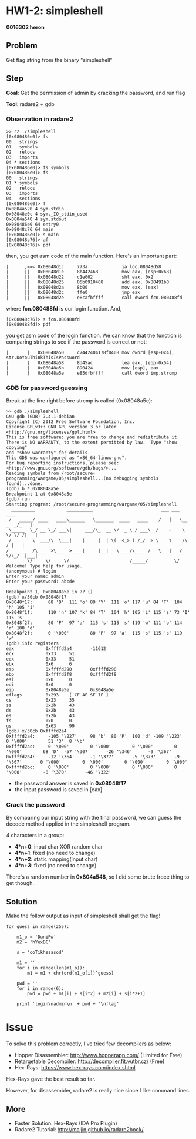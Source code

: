 # HW1-2: simpleshell
**0016302 heron**

## Problem
Get flag string from the binary "simpleshell"

## Step
**Goal**: Get the permission of admin by cracking the password, and run flag

**Tool**: radare2 + gdb

### Observation in radare2
```
>> r2 ./simpleshell
[0x080486e0]> fs
00   strings
01   symbols
02   relocs
03   imports
04 * sections
[0x080486e0]> fs symbols
[0x080486e0]> fs
00   strings
01 * symbols
02   relocs
03   imports
04   sections
[0x080486e0]> f
0x0804a520 4 sym.stdin
0x08048e0c 4 sym._IO_stdin_used
0x0804a540 4 sym.stdout
0x080486e0 64 entry0
0x08048c76 64 main
[0x080486e0]> s main
[0x08048c76]> af
[0x08048c76]> pdf
```
then, you get asm code of the main function. Here's an important part:

```
|      ,==< 0x08048d1c     773a             ja loc.08048d58
|      ||   0x08048d1e     8b442468         mov eax, [esp+0x68]
|      ||   0x08048d22     c1e002           shl eax, 0x2
|      ||   0x08048d25     05b0910408       add eax, 0x80491b0
|      ||   0x08048d2a     8b00             mov eax, [eax]
|      ||   0x08048d2c     ffe0             jmp eax
|      ||   0x08048d2e     e8cafbffff       call dword fcn.080488fd
```
where **fcn.080488fd** is our login function. And,

```
[0x08048c76]> s fcn.080488fd
[0x080488fd]> pdf
```
you get asm code of the login function. We can know that the function is comparing strings to see if the password is correct or not:
```
|       |   0x08048a50     c7442404178f0408 mov dword [esp+0x4], str.DoYouThinkThisIsPassword
|       |   0x08048a58     8d45ac           lea eax, [ebp-0x54]
|       |   0x08048a5b     890424           mov [esp], eax
|       |   0x08048a5e     e85dfbffff       call dword imp.strcmp
```

### GDB for password guessing
Break at the line right before strcmp is called (0x08048a5e):
```
>> gdb ./simpleshell
GNU gdb (GDB) 7.4.1-debian
Copyright (C) 2012 Free Software Foundation, Inc.
License GPLv3+: GNU GPL version 3 or later <http://gnu.org/licenses/gpl.html>
This is free software: you are free to change and redistribute it.
There is NO WARRANTY, to the extent permitted by law.  Type "show copying"
and "show warranty" for details.
This GDB was configured as "x86_64-linux-gnu".
For bug reporting instructions, please see:
<http://www.gnu.org/software/gdb/bugs/>...
Reading symbols from /root/secure-programming/wargame/05/simpleshell...(no debugging symbols found)...done.
(gdb) b * 0x08048a5e
Breakpoint 1 at 0x8048a5e
(gdb) run
Starting program: /root/secure-programming/wargame/05/simpleshell
  _________            __________                          ___ ___          ____
 /   _____/ ____   ____\______   \_______  ____   ____    /   |   \__  _  _/_   |
 \_____  \_/ __ \_/ ___\|     ___/\_  __ \/  _ \ / ___\  /    ~    \ \/ \/ /|   |
 /        \  ___/\  \___|    |     |  | \(  <_> ) /_/  > \    Y    /\     / |   |
/_______  /\___  >\___  >____|     |__|   \____/\___  /   \___|_  /  \/\_/  |___|
        \/     \/     \/                       /_____/          \/
Welcome! Type help for usage.
(anonymous) # login
Enter your name: admin
Enter your password: abcde

Breakpoint 1, 0x08048a5e in ?? ()
(gdb) x/30cb 0x08048f17
0x8048f17:      68 'D'  111 'o' 89 'Y'  111 'o' 117 'u' 84 'T'  104 'h' 105 'i'
0x8048f1f:      110 'n' 107 'k' 84 'T'  104 'h' 105 'i' 115 's' 73 'I'  115 's'
0x8048f27:      80 'P'  97 'a'  115 's' 115 's' 119 'w' 111 'o' 114 'r' 100 'd'
0x8048f2f:      0 '\000'        80 'P'  97 'a'  115 's' 115 's' 119 'w'
(gdb) info registers
eax            0xffffd2a4       -11612
ecx            0x33     51
edx            0x33     51
ebx            0x6      6
esp            0xffffd290       0xffffd290
ebp            0xffffd2f8       0xffffd2f8
esi            0x0      0
edi            0x0      0
eip            0x8048a5e        0x8048a5e
eflags         0x293    [ CF AF SF IF ]
cs             0x23     35
ss             0x2b     43
ds             0x2b     43
es             0x2b     43
fs             0x0      0
gs             0x63     99
(gdb) x/30cb 0xffffd2a4
0xffffd2a4:     -105 '\227'     98 'b'  80 'P'  100 'd' -109 '\223'     0 '\000'        51 '3'  8 '\b'
0xffffd2ac:     0 '\000'        0 '\000'        0 '\000'        0 '\000'        68 'D'  -57 '\307'      -26 '\346'      -9 '\367'
0xffffd2b4:     -12 '\364'      -1 '\377'       -5 '\373'       -9 '\367'       0 '\000'        0 '\000'        0 '\000'        0 '\000'
0xffffd2bc:     0 '\000'        0 '\000'        0 '\000'        0 '\000'        -8 '\370'       -46 '\322'
```

- the password answer is saved in **0x08048f17**
- the input password is saved in [eax]

### Crack the password
By comparing our input string with the final password, we can guess the decode method applied in the simpleshell program.

4 characters in a group:

- **4*n+0**: input char XOR random char
- **4*n+1**: fixed (no need to change)
- **4*n+2**: static mapping(input char)
- **4*n+3**: fixed (no need to change)

There's a random number in **0x804a548**, so I did some brute froce thing to get though.

## Solution
Make the follow output as input of simpleshell shall get the flag!
```
for guess in range(255):

    m1_o = 'DuniPw'
    m2 = 'hYexBC'

    s = 'ooTikhssasod'

    m1 = ''
    for i in range(len(m1_o)):
        m1 = m1 + chr(ord(m1_o[i])^guess)

    pwd = ''
    for i in range(6):
        pwd = pwd + m1[i] + s[i*2] + m2[i] + s[i*2+1]

    print 'login\nadmin\n' + pwd + '\nflag'
```

# Issue
To solve this problem correctly, I've tried few decompilers as below:

- Hopper Disassembler: http://www.hopperapp.com/ (Limited for Free)
- Retargetable Decompiler: http://decompiler.fit.vutbr.cz/ (Free)
- Hex-Rays: https://www.hex-rays.com/index.shtml

Hex-Rays gave the best result so far.

However, for disassembler, radare2 is really nice since I like command lines.

## More
- Faster Solution: Hex-Rays (IDA Pro Plugin)
- Radare2 Tutorial: http://maijin.github.io/radare2book/
